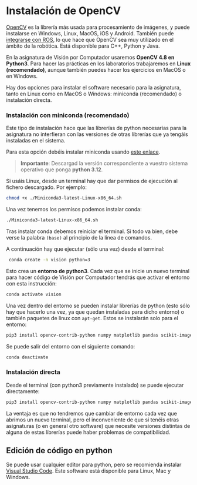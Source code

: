 # Instalación de OpenCV

[OpenCV](http://opencv.org) es la librería más usada para procesamiento de imágenes, y puede instalarse en Windows, Linux, MacOS, iOS y Android. También puede [integrarse con ROS](http://wiki.ros.org/vision_opencv), lo que hace que OpenCV sea muy utilizado en el ámbito de la robótica. Está disponible para C++, Python y Java.

En la asignatura de Visión por Computador usaremos **OpenCV 4.8 en Python3**. Para hacer las prácticas en los laboratorios trabajaremos en **Linux (recomendado)**, aunque también puedes hacer los ejercicios en MacOS o en Windows.

Hay dos opciones para instalar el software necesario para la asignatura, tanto en Linux como en MacOS o Windows: miniconda (recomendado) o instalación directa.

### Instalación con miniconda (recomendado)

Este tipo de instalación hace que las librerías de python necesarias para la asignatura no interfieran con las versiones de otras librerías que ya tengáis instaladas en el sistema.

Para esta opción debéis instalar miniconda usando [este enlace](https://docs.conda.io/en/latest/miniconda.html).

> **Importante**: Descargad la versión correspondiente a vuestro sistema operativo que ponga **python 3.12**. 

Si usáis Linux, desde un terminal hay que dar permisos de ejecución al fichero descargado. Por ejemplo:

```zsh
chmod +x ./Miniconda3-latest-Linux-x86_64.sh
```

Una vez tenemos los permisos podemos instalar conda:
```zsh
./Miniconda3-latest-Linux-x86_64.sh
```

Tras instalar conda debemos reiniciar el terminal. Si todo va bien, debe verse la palabra `(base)` al principio de la línea de comandos.

A continuación hay que ejecutar (sólo una vez) desde el terminal:

```zsh
 conda create -n vision python=3
```

Esto crea un **entorno de python3**. Cada vez que se inicie un nuevo terminal para hacer código de Visión por Computador tendrás que activar el entorno con esta instrucción:

```zsh
conda activate vision
```

Una vez dentro del entorno se pueden instalar librerías de python (esto sólo hay que hacerlo una vez, ya que quedan instaladas para dicho entorno) o también paquetes de linux con `apt-get`. Estos se instalarán solo para el entorno:

```zsh
pip3 install opencv-contrib-python numpy matplotlib pandas scikit-image scikit-learn
```

Se puede salir del entorno con el siguiente comando:

```zsh
conda deactivate
```

### Instalación directa

Desde el terminal (con python3 previamente instalado) se puede ejecutar directamente:

```zsh
pip3 install opencv-contrib-python numpy matplotlib pandas scikit-image scikit-learn
```

La ventaja es que no tendremos que cambiar de entorno cada vez que abrimos un nuevo terminal, pero el inconveniente de que si tenéis otras asignaturas (o en general otro software) que necesite versiones distintas de alguna de estas librerías puede haber problemas de compatibilidad.

## Edición de código en python

Se puede usar cualquier editor para python, pero se recomienda instalar [Visual Studio Code](https://code.visualstudio.com). Este software está disponible para Linux, Mac y Windows.
